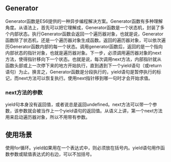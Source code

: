 ## Generator
Generator函数是ES6提供的一种异步编程解决方案。Generator函数有多种理解角度。从语法上，首先可以把它理解成，Generator函数是一个状态机，封装了多个内部状态。执行Generator函数会返回一个遍历器对象，也就是说，Generator函数除了状态机，还是一个遍历器对象生成函数。返回的遍历器对象，可以依次遍历Generator函数内部的每一个状态。调用generator函数后，返回的是一个指向内部状态的指针对象，也就是遍历器对象。下一步，必须调用遍历器对象的next方法，使得指针移向下一个状态。也就是说，每次调用next方法，内部指针就从函数头部或上一次停下来的地方开始执行，直到遇到下一个yield语句（或return语句）为止。换言之，Generator函数是分段执行的，yield语句是暂停执行的标记，而next方法可以恢复执行。使用next指针移到哪一句时才会开始求值。  


### next方法的参数
yield句本身没有返回值，或者说总是返回undefined。next方法可以带一个参数，该参数就会被当作上一个yield语句的返回值。从语义上讲，第一个next方法用来启动遍历器对象，所以不用带有参数。  

## 使用场景
使用for循环。yield如果用在一个表达式中，则必须放在括号内。yield语句用作函数参数或赋值表达式的右边，可以不加括号。